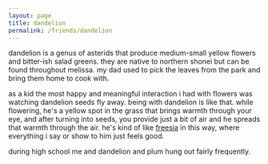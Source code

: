 ```yaml
---
layout: page
title: dandelion
permalink: /friends/dandelion
---
```


dandelion is a genus of asterids that produce medium-small yellow flowers and bitter-ish salad greens. they are native to northern shonei but can be found throughout melissa. my dad used to pick the leaves from the park and bring them home to cook with.

as a kid the most happy and meaningful interaction i had with flowers was watching dandelion seeds fly away. being with dandelion is like that. while flowering, he's a yellow spot in the grass that brings warmth through your eye, and after turning into seeds, you provide just a bit of air and he spreads that warmth through the air. he's kind of like [freesia](/friends/freesia) in this way, where everything i say or show to him just feels good.

during high school me and dandelion and plum hung out fairly frequently. 

